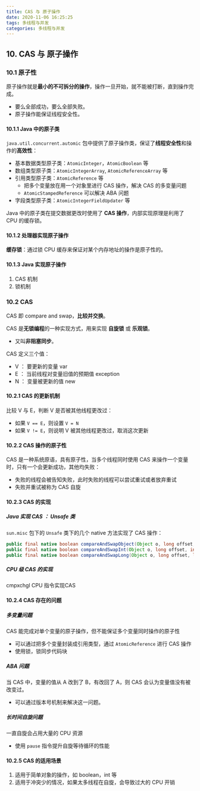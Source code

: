```yaml
---
title: CAS 与 原子操作
date: 2020-11-06 16:25:25
tags: 多线程与并发
categories: 多线程与并发
---
```


## 10. CAS 与 原子操作

### 10.1 原子性

原子操作就是**最小的不可拆分的操作**，操作一旦开始，就不能被打断，直到操作完成。
- 要么全部成功，要么全部失败。
- 原子操作能保证线程安全性。

#### 10.1.1 Java 中的原子类

`java.util.concurrent.automic` 包中提供了原子操作类，保证了**线程安全性**和操作的**高效性**：
- 基本数据类型原子类：`AtomicInteger`，`AtomicBoolean` 等
- 数组类型原子类：`AtomicIntegerArray`, `AtomicReferenceArray` 等
- 引用类型原子类：`AtomicReference` 等
    - 把多个变量放在用一个对象里进行 CAS 操作，解决 CAS 的多变量问题
    - `AtomicStampedReference` 可以解决 ABA 问题
- 字段类型原子类：`AtomicIntegerFieldUpdater` 等

Java 中的原子类在提交数据更改时使用了 **CAS 操作**，内部实现原理是利用了 CPU 的缓存锁。

#### 10.1.2 处理器实现原子操作

**缓存锁**：通过锁 CPU 缓存来保证对某个内存地址的操作是原子性的。

#### 10.1.3 Java 实现原子操作

1. CAS 机制
2. 锁机制

### 10.2 CAS

CAS 即 compare and swap，**比较并交换**。

CAS 是**无锁编程**的一种实现方式，用来实现 **自旋锁** 或 **乐观锁**。
- 又叫**非阻塞同步**。

CAS 定义三个值：
- V ： 要更新的变量 var
- E ： 当前线程对变量旧值的预期值 exception
- N ： 变量被更新的值 new

#### 10.2.1 CAS 的更新机制

比较 V 与 E，判断 V 是否被其他线程更改过：
- 如果 `V == E`，则设置 `V = N`
- 如果 `V != E`，则说明 V 被其他线程更改过，取消这次更新

#### 10.2.2 CAS 操作的原子性

CAS 是一种系统原语，具有原子性，当多个线程同时使用 CAS 来操作一个变量时，只有一个会更新成功，其他均失败：
- 失败的线程会被告知失败，此时失败的线程可以尝试重试或者放弃重试
- 失败并重试被称为 CAS 自旋

#### 10.2.3 CAS 的实现

##### Java 实现 CAS ： Unsafe 类

`sun.misc` 包下的 `Unsafe` 类下的几个 native 方法实现了 CAS 操作：

```java
public final native boolean compareAndSwapObject(Object o, long offset, Object expected, Object x);
public final native boolean compareAndSwapInt(Object o, long offset, int expected, int x);
public final native boolean compareAndSwapLong(Object o, long offset, long expected, long x);
```

##### CPU 级 CAS 的实现

cmpxchgl CPU 指令实现CAS

#### 10.2.4 CAS 存在的问题

##### 多变量问题

CAS 能完成对单个变量的原子操作，但不能保证多个变量同时操作的原子性
- 可以通过把多个变量封装成引用类型，通过 `AtomicReference` 进行 CAS 操作
- 使用锁，锁同步代码块

##### ABA 问题

当 CAS 中，变量的值从 A 改到了 B，有改回了 A，则 CAS 会认为变量值没有被改变过。
- 可以通过版本号机制来解决这一问题。

##### 长时间自旋问题

一直自旋会占用大量的 CPU 资源
- 使用 `pause` 指令提升自旋等待循环的性能

#### 10.2.5 CAS 的适用场景

1. 适用于简单对象的操作，如 boolean，int 等
2. 适用于冲突少的情况，如果太多线程在自旋，会导致过大的 CPU 开销





